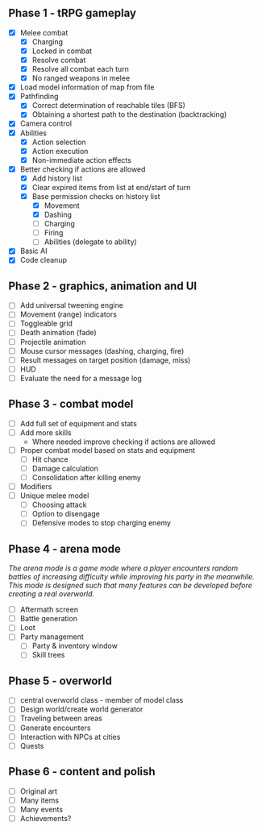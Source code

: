 Phase 1 - tRPG gameplay
------------------
- [x] Melee combat
  - [x] Charging
  - [x] Locked in combat
  - [x] Resolve combat
  - [x] Resolve all combat each turn
  - [x] No ranged weapons in melee
- [x] Load model information of map from file
- [x] Pathfinding
  - [x] Correct determination of reachable tiles (BFS)
  - [x] Obtaining a shortest path to the destination (backtracking)
- [x] Camera control
- [x] Abilities
  - [x] Action selection
  - [x] Action execution
  - [x] Non-immediate action effects
- [x] Better checking if actions are allowed
  - [x] Add history list
  - [x] Clear expired items from list at end/start of turn
  - [x] Base permission checks on history list
    - [x] Movement
    - [x] Dashing
    - [ ] Charging
    - [ ] Firing
    - [ ] Abilities (delegate to ability)
- [x] Basic AI
- [x] Code cleanup

Phase 2 - graphics, animation and UI
------------------
- [ ] Add universal tweening engine
- [ ] Movement (range) indicators
- [ ] Toggleable grid
- [ ] Death animation (fade)
- [ ] Projectile animation
- [ ] Mouse cursor messages (dashing, charging, fire)
- [ ] Result messages on target position (damage, miss)
- [ ] HUD
- [ ] Evaluate the need for a message log

Phase 3 - combat model
------------------
- [ ] Add full set of equipment and stats
- [ ] Add more skills
  - Where needed improve checking if actions are allowed
- [ ] Proper combat model based on stats and equipment
  - [ ] Hit chance
  - [ ] Damage calculation
  - [ ] Consolidation after killing enemy
- [ ] Modifiers
- [ ] Unique melee model
  - [ ] Choosing attack
  - [ ] Option to disengage
  - [ ] Defensive modes to stop charging enemy

Phase 4 - arena mode
------------------
*The arena mode is a game mode where a player encounters random battles of increasing difficulty while improving his party in the meanwhile.*
*This mode is designed such that many features can be developed before creating a real overworld.*
- [ ] Aftermath screen
- [ ] Battle generation
- [ ] Loot
- [ ] Party management
  - [ ] Party & inventory window
  - [ ] Skill trees

Phase 5 - overworld
------------------
- [ ] central overworld class - member of model class
- [ ] Design world/create world generator
- [ ] Traveling between areas
- [ ] Generate encounters
- [ ] Interaction with NPCs at cities
- [ ] Quests

Phase 6 - content and polish
------------------
- [ ] Original art
- [ ] Many items
- [ ] Many events
- [ ] Achievements?
